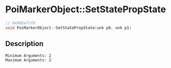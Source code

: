 # PoiMarkerObject::SetStatePropState
```c
// 0x005e7cf0
void PoiMarkerObject::SetStatePropState(unk p0, unk p1)
```
## Description
```
Minimum Arguments: 2
Maximum Arguments: 2
```
